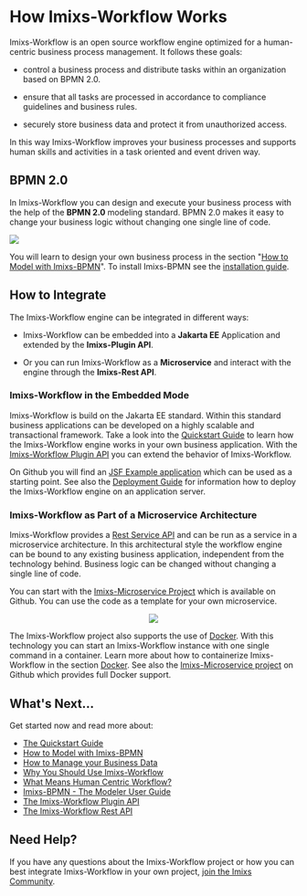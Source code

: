 # How Imixs-Workflow Works

Imixs-Workflow is an open source workflow engine optimized for a human-centric business process management. It follows these goals:

 * control a business process and distribute tasks within an organization based on BPMN 2.0. 
 
 * ensure that all tasks are processed in accordance to compliance guidelines and business rules.

 * securely store business data and protect it from unauthorized access. 
 
In this way Imixs-Workflow improves your business processes and supports human skills and activities in a task oriented and event driven way. 


## BPMN 2.0

In Imixs-Workflow you can design and execute your business process with the help of the **BPMN 2.0** modeling standard. BPMN 2.0 makes it easy to change your business logic without changing one single line of code.

<img src="./images/bpmn-example01.png"  />

You will learn to design your own business process in the section "[How to Model with Imixs-BPMN](.//modelling/howto.html)". To install Imixs-BPMN see the [installation guide](./modelling/install.html).

## How to Integrate 

The Imixs-Workflow engine can be integrated in different ways: 

 * Imixs-Workflow can be embedded into a **Jakarta EE** Application and extended by the  **Imixs-Plugin API**.
 
 * Or you can run Imixs-Workflow as a **Microservice** and interact with the engine through the **Imixs-Rest API**.


### Imixs-Workflow in the Embedded Mode

Imixs-Workflow is build on the Jakarta EE standard. Within this standard business applications can be developed on a highly scalable and transactional framework. Take a look into the [Quickstart Guide](quickstart.html) to learn how the Imixs-Workflow engine works in your own business application.
With the [Imixs-Workflow Plugin API](engine/plugins/index.html) you can extend the behavior of Imixs-Workflow. 
 
On Github you will find an [JSF Example application](https://github.com/imixs/imixs-jsf-example) which can be used as a starting point.
See also the [Deployment Guide](./deployment/deployment_guide.html) for information how to deploy the Imixs-Workflow engine on an application server.  
   

### Imixs-Workflow as Part of a Microservice Architecture 

Imixs-Workflow provides a [Rest Service API](restapi/index.html) and can be run as a service in a microservice architecture. In this architectural style the workflow engine can be bound to any existing business application, independent from the technology behind. Business logic can be changed without changing a single line of code.

You can start with the [Imixs-Microservice Project](https://github.com/imixs/imixs-microservice) which is available on Github. You can use the code as a template for your own microservice. 


<center><img src="./images/docker_small_h-trans.png"  /></center>

The Imixs-Workflow project also supports the use of [Docker](https://www.docker.com/). With this technology you can start an Imixs-Workflow instance with one single command in a container. Learn more about how to containerize Imixs-Workflow in the section [Docker](docker.html). See also the [Imixs-Microservice project](https://github.com/imixs/imixs-microservice) on Github which provides full Docker support.


## What's Next...

Get started now and read more about:

 * [The Quickstart Guide](quickstart.html)
 * [How to Model with Imixs-BPMN](./modelling/howto.html)
 * [How to Manage your Business Data](./quickstart/workitem.html)
 * [Why You Should Use Imixs-Workflow](./quickstart/why.html)
 * [What Means Human Centric Workflow?](./quickstart/human.html)
 * [Imixs-BPMN - The Modeler User Guide](./modelling/index.html)
 * [The Imixs-Workflow Plugin API](./engine/plugins/index.html)
 * [The Imixs-Workflow Rest API](./restapi/index.html)


## Need Help?

If you have any questions about the Imixs-Workflow project or how you can best integrate Imixs-Workflow in your own project, 
[join the Imixs Community](https://www.imixs.org/sub_community.html).
